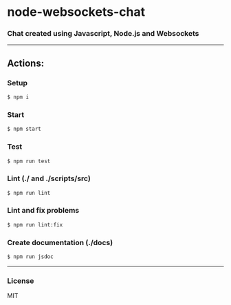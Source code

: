 # node-websockets-chat

### Chat created using Javascript, Node.js and Websockets
---

## Actions:

### Setup
```sh
$ npm i
```

### Start
```sh
$ npm start
```

### Test
```sh
$ npm run test
```

### Lint (./ and ./scripts/src)
```sh
$ npm run lint
```

### Lint and fix problems
```sh
$ npm run lint:fix
```

### Create documentation (./docs)
```sh
$ npm run jsdoc
```

---
### License

MIT
